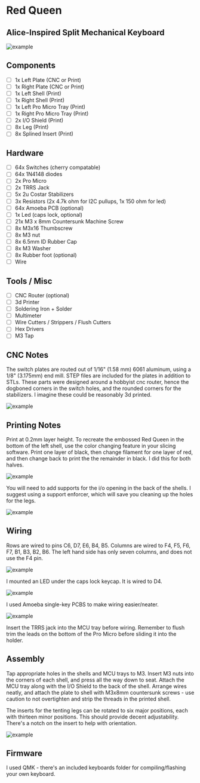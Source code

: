 # Red Queen
## Alice-Inspired Split Mechanical Keyboard

![example](https://i.imgur.com/ZePxn7R.jpg)


## Components
- [ ] 1x Left Plate (CNC or Print)
- [ ] 1x Right Plate (CNC or Print)
- [ ] 1x Left Shell (Print)
- [ ] 1x Right Shell (Print)
- [ ] 1x Left Pro Micro Tray (Print)
- [ ] 1x Right Pro Micro Tray (Print)
- [ ] 2x I/O Shield (Print)
- [ ] 8x Leg (Print)
- [ ] 8x Splined Insert (Print)

## Hardware
- [ ] 64x Switches (cherry compatable)
- [ ] 64x 1N4148 diodes
- [ ] 2x Pro Micro
- [ ] 2x TRRS Jack
- [ ] 5x 2u Costar Stabilizers
- [ ] 3x Resistors (2x 4.7k ohm for I2C pullups, 1x 150 ohm for led)
- [ ] 64x Amoeba PCB (optional)
- [ ] 1x Led (caps lock, optional)
- [ ] 21x M3 x 8mm Countersunk Machine Screw
- [ ] 8x M3x16 Thumbscrew
- [ ] 8x M3 nut
- [ ] 8x 6.5mm ID Rubber Cap
- [ ] 8x M3 Washer
- [ ] 8x Rubber foot (optional)
- [ ] Wire

## Tools / Misc
- [ ] CNC Router (optional)
- [ ] 3d Printer
- [ ] Soldering Iron + Solder
- [ ] Multimeter
- [ ] Wire Cutters / Strippers / Flush Cutters
- [ ] Hex Drivers
- [ ] M3 Tap

## CNC Notes
The switch plates are routed out of 1/16" (1.58 mm) 6061 aluminum, using a 1/8" (3.175mm) end mill. STEP files are included for the plates in addition to STLs. These parts were designed around a hobbyist cnc router, hence the dogboned corners in the switch holes, and the rounded corners for the stabilizers. I imagine these could be reasonably 3d printed. 

![example](https://i.imgur.com/52ofGFi.jpg)

## Printing Notes
Print at 0.2mm layer height. To recreate the embossed Red Queen in the bottom of the left shell, use the color changing feature in your slicing software. Print one layer of black, then change filament for one layer of red, and then change back to print the the remainder in black. I did this for both halves.

![example](https://i.imgur.com/DZDPbTS.jpg)

You will need to add supports for the i/o opening in the back of the shells. I suggest using a support enforcer, which will save you cleaning up the holes for the legs.

![example](https://i.imgur.com/okjLwP4.jpg)

## Wiring
Rows are wired to pins C6, D7, E6, B4, B5. Columns are wired to F4, F5, F6, F7, B1, B3, B2, B6. The left hand side has only seven columns, and does not use the F4 pin.

![example](https://i.imgur.com/VJPJXuj.jpg)

I mounted an LED under the caps lock keycap. It is wired to D4.

![example](https://i.imgur.com/qUaEBwn.jpg)

I used Amoeba single-key PCBS to make wiring easier/neater.

![example](https://i.imgur.com/EpaskCz.jpg)

Insert the TRRS jack into the MCU tray before wiring. Remember to flush trim the leads on the bottom of the Pro Micro before sliding it into the holder.

## Assembly
Tap appropriate holes in the shells and MCU trays to M3. Insert M3 nuts into the corners of each shell, and press all the way down to seat. Attach the MCU tray along with the I/O Shield to the back of the shell. Arrange wires neatly, and attach the plate to shell with M3x8mm countersunk screws - use caution to not overtighten and strip the threads in the printed shell.

The inserts for the tenting legs can be rotated to six major positions, each with thirteen minor positions. This should provide decent adjustability. There's a notch on the insert to help with orientation.

![example](https://i.imgur.com/VsJujLC.jpg)

## Firmware
I used QMK - there's an included keyboards folder for compiling/flashing your own keyboard. 

